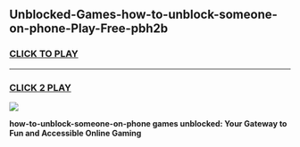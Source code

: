 
## Unblocked-Games-how-to-unblock-someone-on-phone-Play-Free-pbh2b
<h3>
<a href="https://premium76.site?title=how-to-unblock-someone-on-phone&ref=23A">CLICK TO PLAY</a></h3>
<hr>

<h3>
<a href="https://premium76.site?title=how-to-unblock-someone-on-phone&ref=23A">CLICK 2 PLAY</a>
  
</h3>

<a href="https://premium76.site?title=how-to-unblock-someone-on-phone&ref=23A"><img src="https://clearcache.store/games.png"></a>


**how-to-unblock-someone-on-phone games unblocked: Your Gateway to Fun and Accessible Online Gaming**
